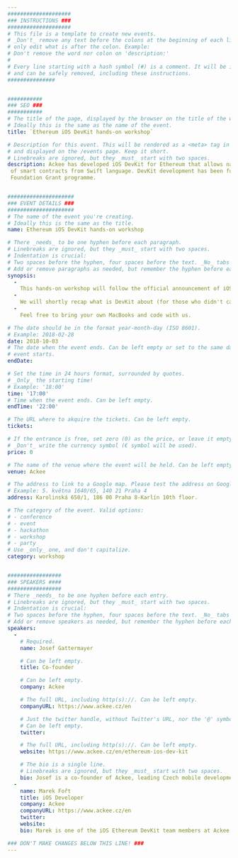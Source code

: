 ```yaml
---
####################
### INSTRUCTIONS ###
####################
# This file is a template to create new events.
# _Don't_ remove any text before the colons at the beginning of each line,
# only edit what is after the colon. Example:
# Don't remove the word nor colon on 'description:'
#
# Every line starting with a hash symbol (#) is a comment. It will be ignored
# and can be safely removed, including these instructions.
###############


###########
### SEO ###
###########
# The title of the page, displayed by the browser on the title of the window.
# Ideally this is the same as the name of the event.
title: `Ethereum iOS DevKit hands-on workshop`

# Description for this event. This will be rendered as a <meta> tag in the HTML,
# and displayed on the /events page. Keep it short.
# Linebreaks are ignored, but they _must_ start with two spaces.
description: Ackee has developed iOS DevKit for Ethereum that allows native calls 
 of smart contracts from Swift language. DevKit development has been funded by Ethereum 
 Foundation Grant programme.


#####################
### EVENT DETAILS ###
#####################
# The name of the event you're creating.
# Ideally this is the same as the title.
name: Ethereum iOS DevKit hands-on workshop

# There _needs_ to be one hyphen before each paragraph.
# Linebreaks are ignored, but they _must_ start with two spaces.
# Indentation is crucial:
# Two spaces before the hyphen, four spaces before the text. _No_ tabs allowed.
# Add or remove paragraphs as needed, but remember the hyphen before each entry.
synopsis:
  -
    This hands-on workshop will follow the official announcement of iOS DevKit at Devcon conference. 
  -
    We will shortly recap what is DevKit about (for those who didn't catch Josef's talk at Devcon) and then get into the funny part - how to use it. We will show how to build an iOS app that uses Ethereum smart contracts under 1 hour. 
  -
    Feel free to bring your own MacBooks and code with us.  

# The date should be in the format year-month-day (ISO 8601).
# Example: 2018-02-28
date: 2018-10-03
# The date when the event ends. Can be left empty or set to the same day the
# event starts.
endDate: 

# Set the time in 24 hours format, surrounded by quotes.
# _Only_ the starting time!
# Example: '18:00'
time: '17:00'
# Time when the event ends. Can be left empty.
endTime: '22:00'

# The URL where to akquire the tickets. Can be left empty.
tickets: 

# If the entrance is free, set zero (0) as the price, or leave it empty.
# _Don't_ write the currency symbol (€ symbol will be used).
price: 0

# The name of the venue where the event will be held. Can be left empty.
venue: Ackee

# The address to link to a Google map. Please test the address on Google Maps.
# Example: 5. května 1640/65, 140 21 Praha 4
address: Karolinská 650/1, 186 00 Praha 8-Karlín 10th floor.

# The category of the event. Valid options:
# - conference
# - event
# - hackathon
# - workshop
# - party
# Use _only_ one, and don't capitalize.
category: workshop


#################
### SPEAKERS ####
#################
# There _needs_ to be one hyphen before each entry.
# Linebreaks are ignored, but they _must_ start with two spaces.
# Indentation is crucial:
# Two spaces before the hyphen, four spaces before the text. _No_ tabs allowed.
# Add or remove speakers as needed, but remember the hyphen before each entry.
speakers:
  -
    # Required.
    name: Josef Gattermayer

    # Can be left empty.
    title: Co-founder

    # Can be left empty.
    company: Ackee

    # The full URL, including http(s)://. Can be left empty.
    companyURL: https://www.ackee.cz/en

    # Just the twitter handle, without Twitter's URL, nor the '@' symbol.
    # Can be left empty.
    twitter:

    # The full URL, including http(s)://. Can be left empty.
    website: https://www.ackee.cz/en/ethereum-ios-dev-kit

    # The bio is a single line.
    # Linebreaks are ignored, but they _must_ start with two spaces.
    bio: Josef is a co-founder of Ackee, leading Czech mobile development studio. Josef has also a doctorate (Ph.D. title) from the Czech Technical University in Prague, his area of research was distributed computing - as he calls it "blockchain before it was cool to call it blockchain". 
  -
    name: Marek Fořt
    title: iOS Developer
    company: Ackee
    companyURL: https://www.ackee.cz/en
    twitter:
    website: 
    bio: Marek is one of the iOS Ethereum DevKit team members at Ackee.

### DON'T MAKE CHANGES BELOW THIS LINE! ###
---
```

<!-- ### DON'T MAKE CHANGES BELOW THIS LINE! ### -->

<Event-Content/>
